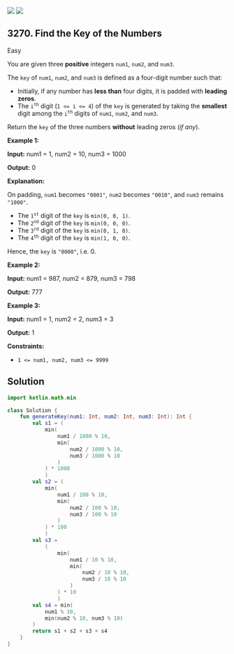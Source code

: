 [![](https://img.shields.io/github/stars/javadev/LeetCode-in-Kotlin?label=Stars&style=flat-square)](https://github.com/javadev/LeetCode-in-Kotlin)
[![](https://img.shields.io/github/forks/javadev/LeetCode-in-Kotlin?label=Fork%20me%20on%20GitHub%20&style=flat-square)](https://github.com/javadev/LeetCode-in-Kotlin/fork)

## 3270\. Find the Key of the Numbers

Easy

You are given three **positive** integers `num1`, `num2`, and `num3`.

The `key` of `num1`, `num2`, and `num3` is defined as a four-digit number such that:

*   Initially, if any number has **less than** four digits, it is padded with **leading zeros**.
*   The <code>i<sup>th</sup></code> digit (`1 <= i <= 4`) of the `key` is generated by taking the **smallest** digit among the <code>i<sup>th</sup></code> digits of `num1`, `num2`, and `num3`.

Return the `key` of the three numbers **without** leading zeros (_if any_).

**Example 1:**

**Input:** num1 = 1, num2 = 10, num3 = 1000

**Output:** 0

**Explanation:**

On padding, `num1` becomes `"0001"`, `num2` becomes `"0010"`, and `num3` remains `"1000"`.

*   The <code>1<sup>st</sup></code> digit of the `key` is `min(0, 0, 1)`.
*   The <code>2<sup>nd</sup></code> digit of the `key` is `min(0, 0, 0)`.
*   The <code>3<sup>rd</sup></code> digit of the `key` is `min(0, 1, 0)`.
*   The <code>4<sup>th</sup></code> digit of the `key` is `min(1, 0, 0)`.

Hence, the `key` is `"0000"`, i.e. 0.

**Example 2:**

**Input:** num1 = 987, num2 = 879, num3 = 798

**Output:** 777

**Example 3:**

**Input:** num1 = 1, num2 = 2, num3 = 3

**Output:** 1

**Constraints:**

*   `1 <= num1, num2, num3 <= 9999`

## Solution

```kotlin
import kotlin.math.min

class Solution {
    fun generateKey(num1: Int, num2: Int, num3: Int): Int {
        val s1 = (
            min(
                num1 / 1000 % 10,
                min(
                    num2 / 1000 % 10,
                    num3 / 1000 % 10
                )
            ) * 1000
            )
        val s2 = (
            min(
                num1 / 100 % 10,
                min(
                    num2 / 100 % 10,
                    num3 / 100 % 10
                )
            ) * 100
            )
        val s3 =
            (
                min(
                    num1 / 10 % 10,
                    min(
                        num2 / 10 % 10,
                        num3 / 10 % 10
                    )
                ) * 10
                )
        val s4 = min(
            num1 % 10,
            min(num2 % 10, num3 % 10)
        )
        return s1 + s2 + s3 + s4
    }
}
```